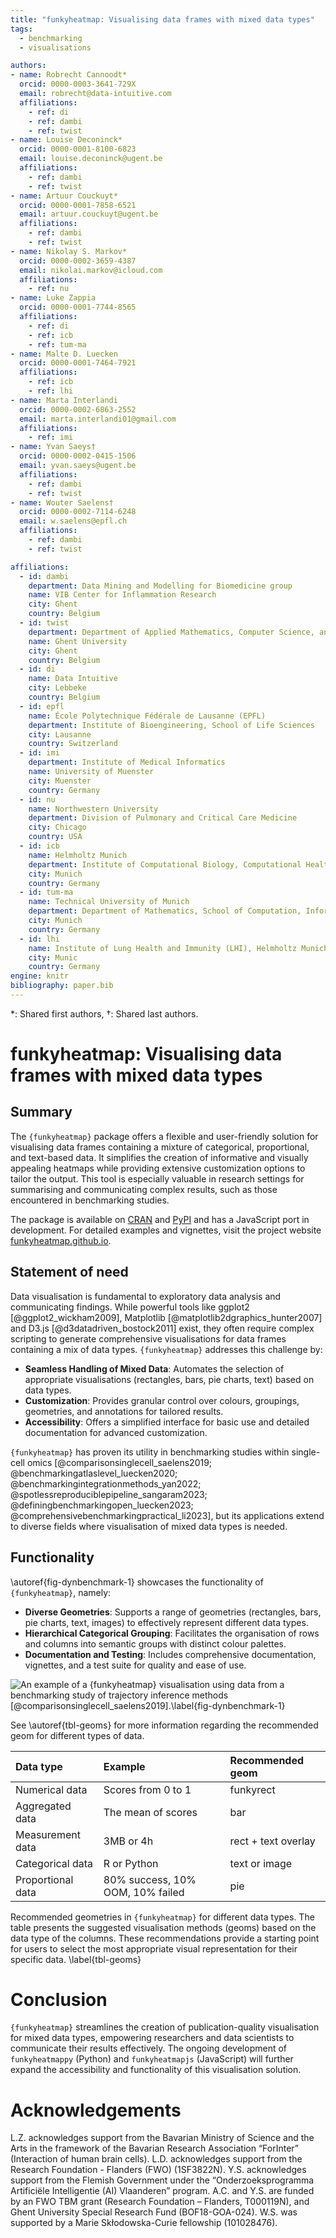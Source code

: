 ```yaml
---
title: "funkyheatmap: Visualising data frames with mixed data types"
tags:
  - benchmarking
  - visualisations

authors:
- name: Robrecht Cannoodt*
  orcid: 0000-0003-3641-729X
  email: robrecht@data-intuitive.com
  affiliations:
	- ref: di
	- ref: dambi
	- ref: twist
- name: Louise Deconinck*
  orcid: 0000-0001-8100-6823
  email: louise.deconinck@ugent.be
  affiliations:
    - ref: dambi
    - ref: twist
- name: Artuur Couckuyt*
  orcid: 0000-0001-7858-6521
  email: artuur.couckuyt@ugent.be
  affiliations:
    - ref: dambi
    - ref: twist
- name: Nikolay S. Markov*
  orcid: 0000-0002-3659-4387
  email: nikolai.markov@icloud.com
  affiliations:
    - ref: nu
- name: Luke Zappia
  orcid: 0000-0001-7744-8565
  affiliations:
    - ref: di
    - ref: icb
    - ref: tum-ma
- name: Malte D. Luecken
  orcid: 0000-0001-7464-7921
  affiliations:
    - ref: icb
    - ref: lhi
- name: Marta Interlandi
  orcid: 0000-0002-6863-2552
  email: marta.interlandi01@gmail.com
  affiliations:
    - ref: imi
- name: Yvan Saeys†
  orcid: 0000-0002-0415-1506
  email: yvan.saeys@ugent.be
  affiliations:
    - ref: dambi
    - ref: twist
- name: Wouter Saelens†
  orcid: 0000-0002-7114-6248
  email: w.saelens@epfl.ch
  affiliations:
    - ref: dambi
    - ref: twist

affiliations:
  - id: dambi
    department: Data Mining and Modelling for Biomedicine group
    name: VIB Center for Inflammation Research
    city: Ghent
    country: Belgium
  - id: twist
    department: Department of Applied Mathematics, Computer Science, and Statistics
    name: Ghent University
    city: Ghent
    country: Belgium
  - id: di
    name: Data Intuitive
    city: Lebbeke
    country: Belgium
  - id: epfl
    name: École Polytechnique Fédérale de Lausanne (EPFL)
    department: Institute of Bioengineering, School of Life Sciences
    city: Lausanne
    country: Switzerland
  - id: imi
    department: Institute of Medical Informatics
    name: University of Muenster
    city: Muenster
    country: Germany
  - id: nu
    name: Northwestern University
    department: Division of Pulmonary and Critical Care Medicine
    city: Chicago
    country: USA
  - id: icb
    name: Helmholtz Munich
    department: Institute of Computational Biology, Computational Health Center
    city: Munich
    country: Germany
  - id: tum-ma
    name: Technical University of Munich
    department: Department of Mathematics, School of Computation, Information and Technology
    city: Munich
    country: Germany
  - id: lhi
    name: Institute of Lung Health and Immunity (LHI), Helmholtz Munich, Comprehensive Pneumology Center (CPC-M), Germany; Member of the German Center for Lung Research (DZL)
    city: Munic
    country: Germany
engine: knitr
bibliography: paper.bib
---
```


*: Shared first authors, †: Shared last authors.

# funkyheatmap: Visualising data frames with mixed data types

## Summary

The `{funkyheatmap}` package offers a flexible and user-friendly solution for visualising data frames containing a mixture of categorical, proportional, and text-based data. It simplifies the creation of informative and visually appealing heatmaps while providing extensive customization options to tailor the output. This tool is especially valuable in research settings for summarising and communicating complex results, such as those encountered in benchmarking studies.

The package is available on [CRAN](https://cran.r-project.org/package=funkyheatmap) and [PyPI](https://pypi.org/project/funkyheatmappy/) and has a JavaScript port in development. For detailed examples and vignettes, visit the project website [funkyheatmap.github.io](https://funkyheatmap.github.io).

## Statement of need
Data visualisation is fundamental to exploratory data analysis and communicating findings. While powerful tools like ggplot2 [@ggplot2_wickham2009], Matplotlib [@matplotlib2dgraphics_hunter2007] and D3.js [@d3datadriven_bostock2011] exist, they often require complex scripting to generate comprehensive visualisations for data frames containing a mix of data types. `{funkyheatmap}` addresses this challenge by:

* **Seamless Handling of Mixed Data**: Automates the selection of appropriate visualisations (rectangles, bars, pie charts, text) based on data types.
* **Customization**: Provides granular control over colours, groupings, geometries, and annotations for tailored results.
* **Accessibility**: Offers a simplified interface for basic use and detailed documentation for advanced customization.

`{funkyheatmap}` has proven its utility in benchmarking studies within single-cell omics [@comparisonsinglecell_saelens2019; @benchmarkingatlaslevel_luecken2020; @benchmarkingintegrationmethods_yan2022; @spotlessreproduciblepipeline_sangaram2023; @definingbenchmarkingopen_luecken2023; @comprehensivebenchmarkingpractical_li2023], but its applications extend to diverse fields where visualisation of mixed data types is needed.

## Functionality
\autoref{fig-dynbenchmark-1} showcases the functionality of `{funkyheatmap}`, namely:

* **Diverse Geometries**: Supports a range of geometries (rectangles, bars, pie charts, text, images) to effectively represent different data types.
* **Hierarchical Categorical Grouping**: Facilitates the organisation of rows and columns into semantic groups with distinct colour palettes.
* **Documentation and Testing**: Includes comprehensive documentation, vignettes, and a test suite for quality and ease of use.

![An example of a `{funkyheatmap}` visualisation using data from a benchmarking study of trajectory inference methods [@comparisonsinglecell_saelens2019].\label{fig-dynbenchmark-1}](utils_files/figure-gfm/fig-dynbenchmark-1.png)

See \autoref{tbl-geoms} for more information regarding the recommended geom for different types of data.

| Data type         | Example                          | Recommended geom    |
|:------------------|:---------------------------------|:--------------------|
| Numerical data    | Scores from 0 to 1               | funkyrect           |
| Aggregated data   | The mean of scores               | bar                 |
| Measurement data  | 3MB or 4h                        | rect + text overlay |
| Categorical data  | R or Python                      | text or image       |
| Proportional data | 80% success, 10% OOM, 10% failed | pie                 |

Recommended geometries in `{funkyheatmap}` for different data types. The table presents the suggested visualisation methods (geoms) based on the data type of the columns. These recommendations provide a starting point for users to select the most appropriate visual representation for their specific data. \label{tbl-geoms}

# Conclusion
`{funkyheatmap}` streamlines the creation of publication-quality visualisation for mixed data types, empowering researchers and data scientists to communicate their results effectively. The ongoing development of `funkyheatmappy` (Python) and `funkyheatmapjs` (JavaScript) will further expand the accessibility and functionality of this visualisation solution.

# Acknowledgements
<!-- Acknowledgement of any financial support. -->
L.Z. acknowledges support from the Bavarian Ministry of Science and the Arts in the framework of the Bavarian Research Association “ForInter” (Interaction of human brain cells).
L.D. acknowledges support from the Research Foundation - Flanders (FWO) (1SF3822N). 
Y.S. acknowledges support from the Flemish Government under the “Onderzoeksprogramma Artificiële Intelligentie (AI) Vlaanderen” program.
A.C. and Y.S. are funded by an FWO TBM grant (Research Foundation – Flanders, T000119N), and Ghent University Special Research Fund (BOF18-GOA-024).
W.S. was supported by a Marie Skłodowska-Curie fellowship (101028476).


